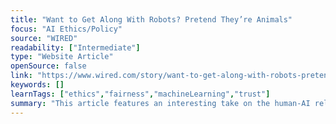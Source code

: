 ```yaml
---
title: "Want to Get Along With Robots? Pretend They’re Animals"
focus: "AI Ethics/Policy"
source: "WIRED"
readability: ["Intermediate"]
type: "Website Article"
openSource: false
link: "https://www.wired.com/story/want-to-get-along-with-robots-pretend-theyre-animals/"
keywords: []
learnTags: ["ethics","fairness","machineLearning","trust"]
summary: "This article features an interesting take on the human-AI relationship and how we can reframe how we interact with AI. "
---
```

